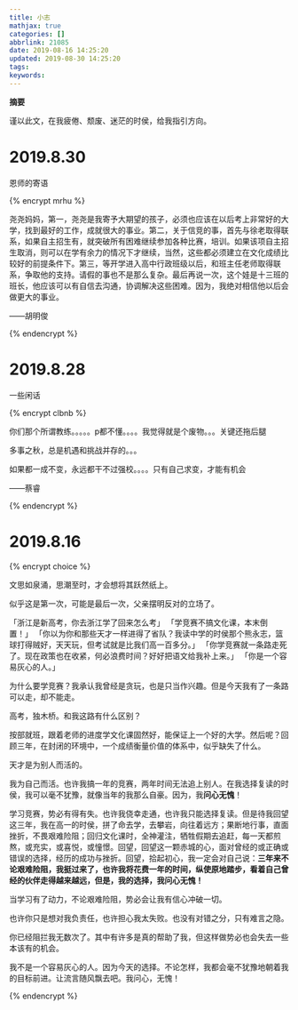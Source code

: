 ```yaml
---
title: 小志
mathjax: true
categories: []
abbrlink: 21085
date: 2019-08-16 14:25:20
updated: 2019-08-30 14:25:20
tags:
keywords:
---
```


**摘要**

谨以此文，在我疲倦、颓废、迷茫的时侯，给我指引方向。

<!--more-->

# 2019.8.30

恩师的寄语

{% encrypt mrhu %}

尧尧妈妈，第一，尧尧是我寄予大期望的孩子，必须也应该在以后考上非常好的大学，找到最好的工作，成就很大的事业。第二，关于信竞的事，首先与徐老取得联系，如果自主招生有，就突破所有困难继续参加各种比赛，培训。如果该项自主招生取消，则可以在学有余力的情况下才继续，当然，这些都必须建立在文化成绩比较好的前提条件下。第三，等开学进入高中行政班级以后，和班主任老师取得联系，争取他的支持。请假的事也不是那么复杂。最后再说一次，这个娃是十三班的班长，他应该可以有自信去沟通，协调解决这些困难。因为，我绝对相信他以后会做更大的事业。

——胡明俊

{% endencrypt %}

# 2019.8.28

一些闲话

{% encrypt clbnb %}

你们那个所谓教练。。。。。p都不懂。。。。我觉得就是个废物。。。关键还拖后腿

多事之秋，总是机遇和挑战并存的。。。

如果都一成不变，永远都干不过强校。。。。只有自己求变，才能有机会

——蔡睿

{% endencrypt %}

# 2019.8.16

{% encrypt choice %}

文思如泉涌，思潮至时，才会想将其跃然纸上。

似乎这是第一次，可能是最后一次，父亲摆明反对的立场了。

「浙江是新高考，你去浙江学了回来怎么考」
「学竞赛不搞文化课，本末倒置！」
「你以为你和那些天才一样进得了省队？我读中学的时侯那个熊永志，篮球打得贼好，天天玩，但考试就是比我们高一百多分。」
「你学竞赛就一条路走死了。现在政策也在收紧，何必浪费时间？好好把语文给我补上来。」
「你是一个容易灰心的人。」

为什么要学竞赛？我承认我曾经是贪玩，也是只当作兴趣。但是今天我有了一条路可以走，却不能走。

高考，独木桥。和我这路有什么区别？

按部就班，跟着老师的进度学文化课固然好，能保证上一个好的大学。然后呢？回顾三年，在封闭的环境中，一个成绩衡量价值的体系中，似乎缺失了什么。

天才是为别人而活的。

我为自己而活。也许我搞一年的竞赛，两年时间无法追上别人。在我选择复读的时侯，我可以毫不犹豫，就像当年的我那么自豪。因为，我**问心无愧**！

学习竞赛，势必有得有失。也许我侥幸走通，也许我只能选择复读。但是待我回望这三年，我在高一的时侯，拼了命去学，去攀岩，向往着远方；果断地行事，直面挫折，不畏艰难险阻；回归文化课时，全神灌注，牺牲假期去追赶，每一天都煎熬，或充实，或喜悦，或憧憬。回望，回望这一颗赤城的心，面对曾经的或正确或错误的选择，经历的成功与挫折。回望，拾起初心，我一定会对自己说：**三年来不论艰难险阻，我挺过来了，也许我将花费一年的时间，纵使原地踏步，看着自己曾经的伙伴走得越来越远，但是，我的选择，我问心无愧！**

当学习有了动力，不论艰难险阻，势必会让我有信心冲破一切。

也许你只是想对我负责任，也许担心我太失败。也没有对错之分，只有难言之隐。

你已经阻拦我无数次了。其中有许多是真的帮助了我，但这样做势必也会失去一些本该有的机会。

我不是一个容易灰心的人。因为今天的选择。不论怎样，我都会毫不犹豫地朝着我的目标前进。让流言随风飘去吧。我问心，无愧！

{% endencrypt %}